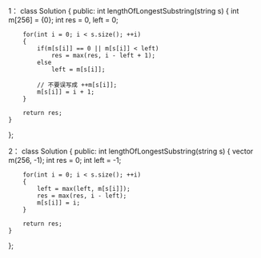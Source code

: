 1：
class Solution {
public:
    int lengthOfLongestSubstring(string s) {
        int m[256] = {0};
        int res = 0, left = 0;

        for(int i = 0; i < s.size(); ++i)
        {
        	if(m[s[i]] == 0 || m[s[i]] < left)
        		res = max(res, i - left + 1);
        	else
        		left = m[s[i]];

        	// 不要误写成 ++m[s[i]];
        	m[s[i]] = i + 1;
        }

        return res;
    }
};




2：
class Solution {
public:
    int lengthOfLongestSubstring(string s) {
        vector<int> m(256, -1);
        int res = 0;
        int left = -1;

        for(int i = 0; i < s.size(); ++i)
        {
        	left = max(left, m[s[i]]);
        	res = max(res, i - left);
        	m[s[i]] = i;
        }

        return res;
    }
};

